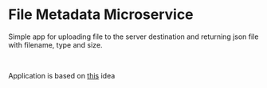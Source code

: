 <h1>File Metadata Microservice</h1>

<p>Simple app for uploading file to the server destination and returning json file with filename, type and size.</p>
<br>
<p>Application is based on <a href="https://www.freecodecamp.org/learn/back-end-development-and-apis/back-end-development-and-apis-projects/file-metadata-microservice">this</a> idea</p>
